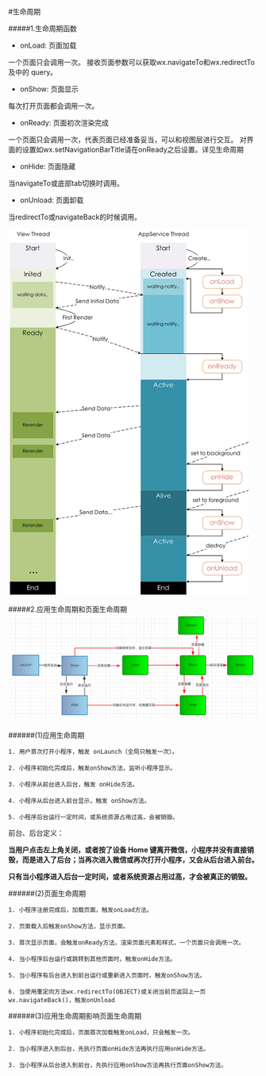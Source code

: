 #生命周期

#####1.生命周期函数

* onLoad: 页面加载

一个页面只会调用一次。
接收页面参数可以获取wx.navigateTo和wx.redirectTo及<navigator/>中的 query。

* onShow: 页面显示

每次打开页面都会调用一次。

* onReady: 页面初次渲染完成

一个页面只会调用一次，代表页面已经准备妥当，可以和视图层进行交互。
对界面的设置如wx.setNavigationBarTitle请在onReady之后设置。详见生命周期

* onHide: 页面隐藏

当navigateTo或底部tab切换时调用。

* onUnload: 页面卸载

当redirectTo或navigateBack的时候调用。

![](/assets/mina-lifecycle.png)

#####2.应用生命周期和页面生命周期
![](/assets/wechat-lifecycle2.png)

######(1)应用生命周期

	1. 用户首次打开小程序，触发 onLaunch（全局只触发一次）。

	2. 小程序初始化完成后，触发onShow方法，监听小程序显示。

	3. 小程序从前台进入后台，触发 onHide方法。

	4. 小程序从后台进入前台显示，触发 onShow方法。

	5. 小程序后台运行一定时间，或系统资源占用过高，会被销毁。


前台、后台定义： 

**当用户点击左上角关闭，或者按了设备 Home 键离开微信，小程序并没有直接销毁，而是进入了后台；当再次进入微信或再次打开小程序，又会从后台进入前台。**

**只有当小程序进入后台一定时间，或者系统资源占用过高，才会被真正的销毁。**

######(2)页面生命周期

	1. 小程序注册完成后，加载页面，触发onLoad方法。

	2. 页面载入后触发onShow方法，显示页面。

	3. 首次显示页面，会触发onReady方法，渲染页面元素和样式，一个页面只会调用一次。

	4. 当小程序后台运行或跳转到其他页面时，触发onHide方法。

	5. 当小程序有后台进入到前台运行或重新进入页面时，触发onShow方法。

	6. 当使用重定向方法wx.redirectTo(OBJECT)或关闭当前页返回上一页wx.navigateBack()，触发onUnload

######(3)应用生命周期影响页面生命周期


	1. 小程序初始化完成后，页面首次加载触发onLoad，只会触发一次。

	2. 当小程序进入到后台，先执行页面onHide方法再执行应用onHide方法。

	3. 当小程序从后台进入到前台，先执行应用onShow方法再执行页面onShow方法。





